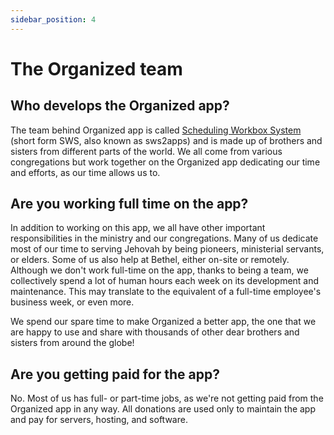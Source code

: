 ```yaml
---
sidebar_position: 4
---
```


# The Organized team

## Who develops the Organized app?

The team behind Organized app is called [Scheduling Workbox System](https://github.com/sws2apps) (short form SWS, also known as sws2apps) and is made up of brothers and sisters from different parts of the world. We all come from various congregations but work together on the Organized app dedicating our time and efforts, as our time allows us to. 

## Are you working full time on the app?

In addition to working on this app, we all have other important responsibilities in the ministry and our congregations. Many of us dedicate most of our time to serving Jehovah by being pioneers, ministerial servants, or elders. Some of us also help at Bethel, either on-site or remotely. Although we don't work full-time on the app, thanks to being a team, we collectively spend a lot of human hours each week on its development and maintenance. This may translate to the equivalent of a full-time employee's business week, or even more.

We spend our spare time to make Organized a better app, the one that we are happy to use and share with thousands of other dear brothers and sisters from around the globe!

## Are you getting paid for the app?

No. Most of us has full- or part-time jobs, as we're not getting paid from the Organized app in any way. All donations are used only to maintain the app and pay for servers, hosting, and software.
